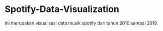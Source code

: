 # Spotify-Data-Visualization
Ini merupakan visualisasi data musik spotify dari tahun 2010 sampai 2019.
